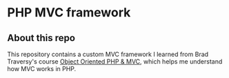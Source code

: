 # PHP MVC framework

## About this repo

This repository contains a custom MVC framework I learned from Brad Traversy's course [Object Oriented PHP & MVC](https://www.udemy.com/course/object-oriented-php-mvc/learn/), which helps me understand how MVC works in PHP.
